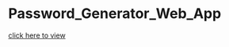 # Password_Generator_Web_App


[click here to view](https://gitsu01.github.io/Password_Generator_Web_App/)

